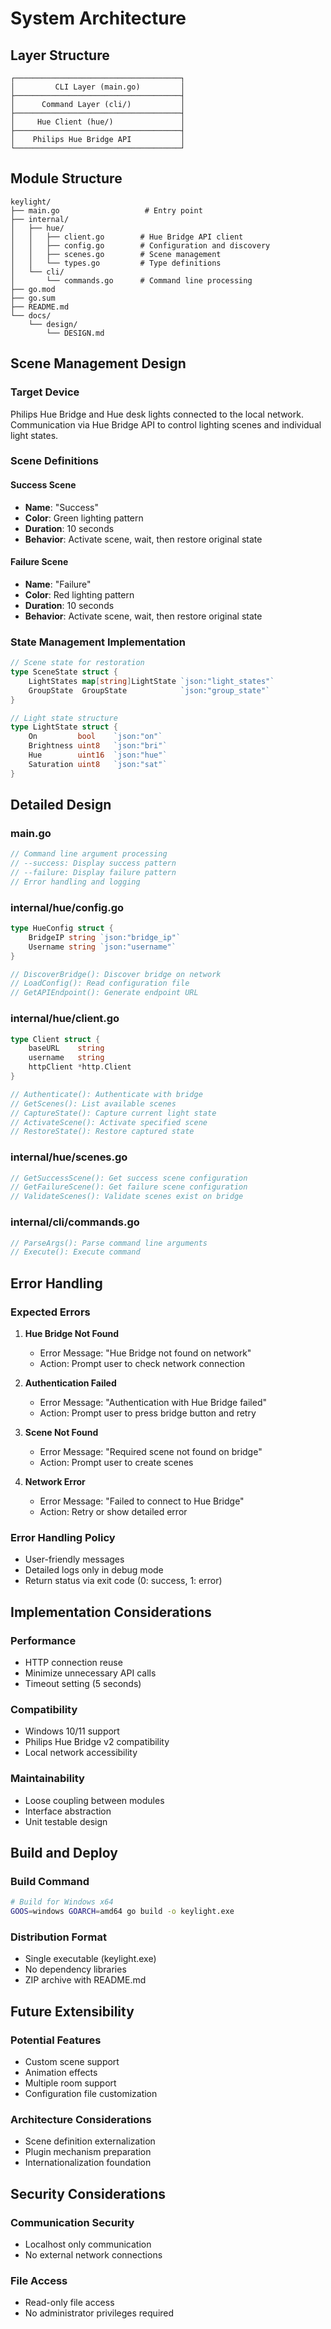 # System Architecture

## Layer Structure

```
┌─────────────────────────────────────┐
│         CLI Layer (main.go)         │
├─────────────────────────────────────┤
│      Command Layer (cli/)           │
├─────────────────────────────────────┤
│     Hue Client (hue/)               │
├─────────────────────────────────────┤
│    Philips Hue Bridge API           │
└─────────────────────────────────────┘
```

## Module Structure

```
keylight/
├── main.go                   # Entry point
├── internal/
│   ├── hue/
│   │   ├── client.go        # Hue Bridge API client
│   │   ├── config.go        # Configuration and discovery
│   │   ├── scenes.go        # Scene management
│   │   └── types.go         # Type definitions
│   └── cli/
│       └── commands.go      # Command line processing
├── go.mod
├── go.sum
├── README.md
└── docs/
    └── design/
        └── DESIGN.md
```

## Scene Management Design

### Target Device

Philips Hue Bridge and Hue desk lights connected to the local network.
Communication via Hue Bridge API to control lighting scenes and individual light states.

### Scene Definitions

#### Success Scene

- **Name**: "Success"
- **Color**: Green lighting pattern
- **Duration**: 10 seconds
- **Behavior**: Activate scene, wait, then restore original state

#### Failure Scene

- **Name**: "Failure"
- **Color**: Red lighting pattern
- **Duration**: 10 seconds
- **Behavior**: Activate scene, wait, then restore original state

### State Management Implementation

```go
// Scene state for restoration
type SceneState struct {
    LightStates map[string]LightState `json:"light_states"`
    GroupState  GroupState            `json:"group_state"`
}

// Light state structure
type LightState struct {
    On         bool    `json:"on"`
    Brightness uint8   `json:"bri"`
    Hue        uint16  `json:"hue"`
    Saturation uint8   `json:"sat"`
}
```

## Detailed Design

### main.go

```go
// Command line argument processing
// --success: Display success pattern
// --failure: Display failure pattern
// Error handling and logging
```

### internal/hue/config.go

```go
type HueConfig struct {
    BridgeIP string `json:"bridge_ip"`
    Username string `json:"username"`
}

// DiscoverBridge(): Discover bridge on network
// LoadConfig(): Read configuration file
// GetAPIEndpoint(): Generate endpoint URL
```

### internal/hue/client.go

```go
type Client struct {
    baseURL    string
    username   string
    httpClient *http.Client
}

// Authenticate(): Authenticate with bridge
// GetScenes(): List available scenes
// CaptureState(): Capture current light state
// ActivateScene(): Activate specified scene
// RestoreState(): Restore captured state
```

### internal/hue/scenes.go

```go
// GetSuccessScene(): Get success scene configuration
// GetFailureScene(): Get failure scene configuration
// ValidateScenes(): Validate scenes exist on bridge
```

### internal/cli/commands.go

```go
// ParseArgs(): Parse command line arguments
// Execute(): Execute command
```

## Error Handling

### Expected Errors

1. **Hue Bridge Not Found**
   - Error Message: "Hue Bridge not found on network"
   - Action: Prompt user to check network connection

2. **Authentication Failed**
   - Error Message: "Authentication with Hue Bridge failed"
   - Action: Prompt user to press bridge button and retry

3. **Scene Not Found**
   - Error Message: "Required scene not found on bridge"
   - Action: Prompt user to create scenes

4. **Network Error**
   - Error Message: "Failed to connect to Hue Bridge"
   - Action: Retry or show detailed error

### Error Handling Policy

- User-friendly messages
- Detailed logs only in debug mode
- Return status via exit code (0: success, 1: error)

## Implementation Considerations

### Performance

- HTTP connection reuse
- Minimize unnecessary API calls
- Timeout setting (5 seconds)

### Compatibility

- Windows 10/11 support
- Philips Hue Bridge v2 compatibility
- Local network accessibility

### Maintainability

- Loose coupling between modules
- Interface abstraction
- Unit testable design

## Build and Deploy

### Build Command

```bash
# Build for Windows x64
GOOS=windows GOARCH=amd64 go build -o keylight.exe
```

### Distribution Format

- Single executable (keylight.exe)
- No dependency libraries
- ZIP archive with README.md

## Future Extensibility

### Potential Features

- Custom scene support
- Animation effects
- Multiple room support
- Configuration file customization

### Architecture Considerations

- Scene definition externalization
- Plugin mechanism preparation
- Internationalization foundation

## Security Considerations

### Communication Security

- Localhost only communication
- No external network connections

### File Access

- Read-only file access
- No administrator privileges required